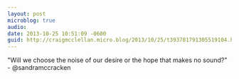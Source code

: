 ```yaml
---
layout: post
microblog: true
audio: 
date: 2013-10-25 10:51:09 -0600
guid: http://craigmcclellan.micro.blog/2013/10/25/t393781791305519104.html
---
```

"Will we choose the noise of our desire or the hope that makes no sound?" - @sandramccracken
